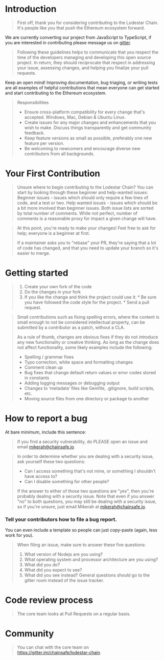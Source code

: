 # Introduction

>First off, thank you for considering contributing to the Lodestar Chain. It's people like you that push the Ethereum ecosystem forward.

We are currently converting our project from JavaScript to TypeScript, if you are interested in contributing please message us on [gitter](https://gitter.im/chainsafe/lodestar-chain).

>Following these guidelines helps to communicate that you respect the time of the developers managing and developing this open source project. In return, they should reciprocate that respect in addressing your issue, assessing changes, and helping you finalize your pull requests.

Keep an open mind! Improving documentation, bug triaging, or writing tests are all examples of helpful contributions that mean everyone can get started and start contributing to the Ethereum ecosystem.

> Responsibilities
> * Ensure cross-platform compatibility for every change that's accepted. Windows, Mac, Debian & Ubuntu Linux.
> * Create issues for any major changes and enhancements that you wish to make. Discuss things transparently and get community feedback.
> * Keep feature versions as small as possible, preferably one new feature per version.
> * Be welcoming to newcomers and encourage diverse new contributors from all backgrounds.

# Your First Contribution
> Unsure where to begin contributing to the Lodestar Chain? You can start by looking through these beginner and help-wanted issues:
> Beginner issues - issues which should only require a few lines of code, and a test or two.
> Help wanted issues - issues which should be a bit more involved than beginner issues.
> Both issue lists are sorted by total number of comments. While not perfect, number of comments is a reasonable proxy for impact a given change will have.

>At this point, you're ready to make your changes! Feel free to ask for help; everyone is a beginner at first.
>
>If a maintainer asks you to "rebase" your PR, they're saying that a lot of code has changed, and that you need to update your branch so it's easier to merge.

# Getting started
>1. Create your own fork of the code
>2. Do the changes in your fork
>3. If you like the change and think the project could use it:
    * Be sure you have followed the code style for the project.
    * Send a pull request.

> Small contributions such as fixing spelling errors, where the content is small enough to not be considered intellectual property, can be submitted by a contributor as a patch, without a CLA.
>
>As a rule of thumb, changes are obvious fixes if they do not introduce any new functionality or creative thinking. As long as the change does not affect functionality, some likely examples include the following:
>* Spelling / grammar fixes
>* Typo correction, white space and formatting changes
>* Comment clean up
>* Bug fixes that change default return values or error codes stored in constants
>* Adding logging messages or debugging output
>* Changes to ‘metadata’ files like Gemfile, .gitignore, build scripts, etc.
>* Moving source files from one directory or package to another

# How to report a bug
At bare minimum, include this sentence:
> If you find a security vulnerability, do PLEASE open an issue and email mikerah@chainsafe.io.

> In order to determine whether you are dealing with a security issue, ask yourself these two questions:
> * Can I access something that's not mine, or something I shouldn't have access to?
> * Can I disable something for other people?
>
> If the answer to either of those two questions are "yes", then you're probably dealing with a security issue. Note that even if you answer "no" to both questions, you may still be dealing with a security issue, so if you're unsure, just email Mikerah at mikerah@chainsafe.io.

### Tell your contributors how to file a bug report.
You can even include a template so people can just copy-paste (again, less work for you).

> When filing an issue, make sure to answer these five questions:
>
> 1. What version of Nodejs are you using?
> 2. What operating system and processor architecture are you using?
> 3. What did you do?
> 4. What did you expect to see?
> 5. What did you see instead?
> General questions should go to the gitter room instead of the issue tracker.

# Code review process
> The core team looks at Pull Requests on a regular basis. 

# Community
> You can chat with the core team on https://gitter.im/chainsafe/lodestar-chain. 
